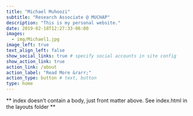 ```yaml
---
title: "Michael Muhoozi"
subtitle: "Research Associate @ MUCHAP"
description: "This is my personal website."
date: 2019-02-18T12:27:33-06:00
images:
  - img/Michael1.jpg
image_left: true
text_align_left: false
show_social_links: true # specify social accounts in site config
show_action_link: true
action_link: /about
action_label: "Read More &rarr;"
action_type: button # text, button
type: home
---
```


** index doesn't contain a body, just front matter above.
See index.html in the layouts folder **
